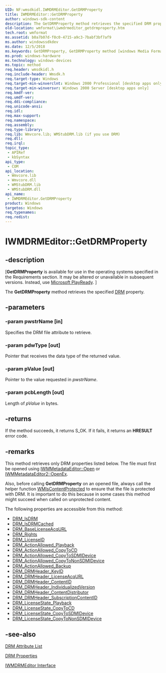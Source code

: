 ```yaml
---
UID: NF:wmsdkidl.IWMDRMEditor.GetDRMProperty
title: IWMDRMEditor::GetDRMProperty
author: windows-sdk-content
description: The GetDRMProperty method retrieves the specified DRM property.
old-location: wmformat\iwmdrmeditor_getdrmproperty.htm
tech.root: wmformat
ms.assetid: b0a7b07d-f0c0-4715-a9c3-7babf3bf7af9
ms.author: windowssdkdev
ms.date: 12/5/2018
ms.keywords: GetDRMProperty, GetDRMProperty method [windows Media Format], GetDRMProperty method [windows Media Format],IWMDRMEditor interface, IWMDRMEditor interface [windows Media Format],GetDRMProperty method, IWMDRMEditor.GetDRMProperty, IWMDRMEditor::GetDRMProperty, IWMDRMEditorGetDRMProperty, wmformat.iwmdrmeditor_getdrmproperty, wmsdkidl/IWMDRMEditor::GetDRMProperty
ms.prod: windows-hardware
ms.technology: windows-devices
ms.topic: method
req.header: wmsdkidl.h
req.include-header: Wmsdk.h
req.target-type: Windows
req.target-min-winverclnt: Windows 2000 Professional [desktop apps only],Windows Media Format 9 Series SDK, or later versions of the SDK
req.target-min-winversvr: Windows 2000 Server [desktop apps only]
req.kmdf-ver: 
req.umdf-ver: 
req.ddi-compliance: 
req.unicode-ansi: 
req.idl: 
req.max-support: 
req.namespace: 
req.assembly: 
req.type-library: 
req.lib: Wmvcore.lib; WMStubDRM.lib (if you use DRM)
req.dll: 
req.irql: 
topic_type:
 - APIRef
 - kbSyntax
api_type:
 - COM
api_location:
 - Wmvcore.lib
 - Wmvcore.dll
 - WMStubDRM.lib
 - WMStubDRM.dll
api_name:
 - IWMDRMEditor.GetDRMProperty
product: Windows
targetos: Windows
req.typenames: 
req.redist: 
---
```


# IWMDRMEditor::GetDRMProperty


## -description


<p class="CCE_Message">[<b>GetDRMProperty</b> is available for use in the operating systems specified in the Requirements section. It may be altered or unavailable in subsequent versions. Instead, use <a href="http://go.microsoft.com/fwlink/p/?linkid=325240">Microsoft PlayReady</a>.
]


The <b>GetDRMProperty</b> method retrieves the specified <a href="https://msdn.microsoft.com/en-us/library/Dd757828(v=VS.85).aspx">DRM</a> property.




## -parameters




### -param pwstrName [in]

Specifies the DRM file attribute to retrieve.


### -param pdwType [out]

Pointer that receives the data type of the returned value.


### -param pValue [out]

Pointer to the value requested in <i>pwstrName</i>.


### -param pcbLength [out]

Length of <i>pValue</i> in bytes.


## -returns



If the method succeeds, it returns S_OK. If it fails, it returns an <b>HRESULT</b> error code.




## -remarks



This method retrieves only DRM properties listed below. The file must first be opened using <a href="https://msdn.microsoft.com/01dd09ff-35d2-4e00-9eab-5110a426449f">IWMMetadataEditor::Open</a> or <a href="https://msdn.microsoft.com/e35f5f85-659e-4a1f-8bfd-4ad3e946d733">IWMMetadataEditor2::OpenEx</a>.

Also, before calling <b>GetDRMProperty</b> on an opened file, always call the helper function <a href="https://msdn.microsoft.com/a28cdf06-8c4f-41ff-b9dc-eddf9bc9d674">WMIsContentProtected</a> to ensure that the file is protected with DRM. It is important to do this because in some cases this method might succeed when called on unprotected content.

The following properties are accessible from this method:

<ul>
<li>
<a href="https://msdn.microsoft.com/1d728135-25e9-4ab8-873d-b7df3e8cae83">DRM_IsDRM</a>
</li>
<li>
<a href="https://msdn.microsoft.com/868e3ada-d608-41d6-93d7-0b7930cbf2f9">DRM_IsDRMCached</a>
</li>
<li>
<a href="https://msdn.microsoft.com/9acaac44-81b2-467c-9510-023fbb47dd04">DRM_BaseLicenseAcqURL</a>
</li>
<li>
<a href="https://msdn.microsoft.com/fbf62e8d-069e-427b-9093-6c579cdaa96a">DRM_Rights</a>
</li>
<li>
<a href="https://msdn.microsoft.com/d5967f5b-99b6-41ea-8494-ac4a7331bbfe">DRM_LicenseID</a>
</li>
<li>
<a href="https://msdn.microsoft.com/7c8d7631-7edc-482d-afdb-758c4a0ecc22">DRM_ActionAllowed_Playback</a>
</li>
<li>
<a href="https://msdn.microsoft.com/c650bb2e-6cec-404a-8ece-7a5687cda99f">DRM_ActionAllowed_CopyToCD</a>
</li>
<li>
<a href="https://msdn.microsoft.com/3ffb9c8f-5640-4ab5-9939-f9525ab960c6">DRM_ActionAllowed_CopyToSDMIDevice</a>
</li>
<li>
<a href="https://msdn.microsoft.com/517ceeb5-4979-4667-ba54-8b9b1c6069f2">DRM_ActionAllowed_CopyToNonSDMIDevice</a>
</li>
<li>
<a href="https://msdn.microsoft.com/49b503ff-a2ca-405c-a8ac-49653c62e13e">DRM_ActionAllowed_Backup</a>
</li>
<li>
<a href="https://msdn.microsoft.com/cf9fe829-8473-4dd5-9a99-48b709fec0d8">DRM_DRMHeader_KeyID</a>
</li>
<li>
<a href="https://msdn.microsoft.com/00c788b4-b291-4df5-9926-0badc7357faf">DRM_DRMHeader_LicenseAcqURL</a>
</li>
<li>
<a href="https://msdn.microsoft.com/fda38778-2fdf-4218-aad2-e4cf351d74e9">DRM_DRMHeader_ContentID</a>
</li>
<li>
<a href="https://msdn.microsoft.com/2ac24660-8b7a-4dba-9f9f-ad8b13a22f5c">DRM_DRMHeader_IndividualizedVersion</a>
</li>
<li>
<a href="https://msdn.microsoft.com/ea9ae7ba-35cc-4e86-995c-9abcdae48f9c">DRM_DRMHeader_ContentDistributor</a>
</li>
<li>
<a href="https://msdn.microsoft.com/e582d841-4865-40d3-889e-847d3aac0a7c">DRM_DRMHeader_SubscriptionContentID</a>
</li>
<li>
<a href="https://msdn.microsoft.com/deb559e6-1854-4ac7-bc77-c641e9579fde">DRM_LicenseState_Playback</a>
</li>
<li>
<a href="https://msdn.microsoft.com/0a32ce53-87ce-4b63-bfd6-3a0dd629dabc">DRM_LicenseState_CopyToCD</a>
</li>
<li>
<a href="https://msdn.microsoft.com/16d6748f-7998-4239-925d-d9d3952aab1b">DRM_LicenseState_CopyToSDMIDevice</a>
</li>
<li>
<a href="https://msdn.microsoft.com/aa0099b0-c6f8-4e27-a1f4-b98155d277aa">DRM_LicenseState_CopyToNonSDMIDevice</a>
</li>
</ul>



## -see-also




<a href="https://msdn.microsoft.com/222ef91c-b776-4de8-b1ad-88c2beca05aa">DRM Attribute List</a>



<a href="https://msdn.microsoft.com/862fc8bc-6e40-4496-862a-c12c8a382116">DRM Properties</a>



<a href="https://msdn.microsoft.com/a404d30d-0b42-44c9-93e6-3eb9ef9e40fc">IWMDRMEditor Interface</a>
 

 

